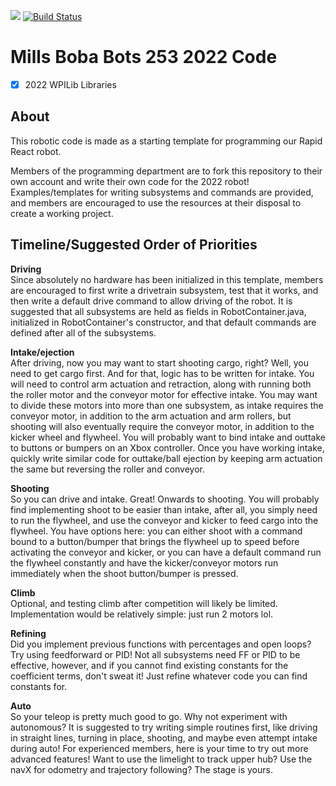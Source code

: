 <a href="http://millsroboticsteam253.com/"><img src="https://img.shields.io/badge/BobaBots-253-blue"></img></a>
[![Build Status](https://travis-ci.org/MillsRoboticsTeam253/Code2020.svg?branch=master)](https://travis-ci.org/MillsRoboticsTeam253/Code2020)
# Mills Boba Bots 253 2022 Code
- [x] 2022 WPILib Libraries 

## About
This robotic code is made as a starting template for programming our Rapid React robot. 

Members of the programming department are to fork this repository to their own account and write their own code for the 2022 robot! Examples/templates for writing subsystems and commands are provided, and members are encouraged to use the resources at their disposal to create a working project.

## Timeline/Suggested Order of Priorities
**Driving** <br> 
Since absolutely no hardware has been initialized in this template, members are encouraged to first write a drivetrain subsystem, test that it works, and then write a default drive command to allow driving of the robot. It is suggested that all subsystems are held as fields in RobotContainer.java, initialized in RobotContainer's constructor, and that default commands are defined after all of the subsystems.

**Intake/ejection** <br>
After driving, now you may want to start shooting cargo, right? Well, you need to get cargo first. And for that, logic has to be written for intake. You will need to control arm actuation and retraction, along with running both the roller motor and the conveyor motor for effective intake. You may want to divide these motors into more than one subsystem, as intake requires the conveyor motor, in addition to the arm actuation and arm rollers, but shooting will also eventually require the conveyor motor, in addition to the kicker wheel and flywheel. You will probably want to bind intake and outtake to buttons or bumpers on an Xbox controller. Once you have working intake, quickly write similar code for outtake/ball ejection by keeping arm actuation the same but reversing the roller and conveyor.

**Shooting** <br>
So you can drive and intake. Great! Onwards to shooting. You will probably find implementing shoot to be easier than intake, after all, you simply need to run the flywheel, and use the conveyor and kicker to feed cargo into the flywheel. You have options here: you can either shoot with a command bound to a button/bumper that brings the flywheel up to speed before activating the conveyor and kicker, or you can have a default command run the flywheel constantly and have the kicker/conveyor motors run immediately when the shoot button/bumper is pressed.

**Climb** <br>
Optional, and testing climb after competition will likely be limited. Implementation would be relatively simple: just run 2 motors lol.

**Refining** <br>
Did you implement previous functions with percentages and open loops? Try using feedforward or PID! Not all subsystems need FF or PID to be effective, however, and if you cannot find existing constants for the coefficient terms, don't sweat it! Just refine whatever code you can find constants for.

**Auto** <br>
So your teleop is pretty much good to go. Why not experiment with autonomous? It is suggested to try writing simple routines first, like driving in straight lines, turning in place, shooting, and maybe even attempt intake during auto! For experienced members, here is your time to try out more advanced features! Want to use the limelight to track upper hub? Use the navX for odometry and trajectory following? The stage is yours.
